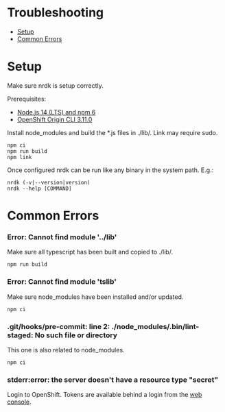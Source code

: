 Troubleshooting
====

<!-- toc -->
* [Setup](#setup)
* [Common Errors](#common-errors)

# Setup

Make sure nrdk is setup correctly.

Prerequisites:
* [Node.js 14 (LTS) and npm 6](https://nodejs.org/en/download/)
* [OpenShift Origin CLI 3.11.0](https://github.com/openshift/origin/releases)

Install node_modules and build the *.js files in ./lib/.  Link may require sudo.

```
npm ci
npm run build
npm link
```

Once configured nrdk can be run like any binary in the system path.  E.g.:

```
nrdk (-v|--version|version)
nrdk --help [COMMAND]
```

# Common Errors

### Error: Cannot find module '../lib'

Make sure all typescript has been built and copied to ./lib/.

```
npm run build
```

### Error: Cannot find module 'tslib'

Make sure node_modules have been installed and/or updated.

```
npm ci
```

### .git/hooks/pre-commit: line 2: ./node_modules/.bin/lint-staged: No such file or directory

This one is also related to node_modules.

```
npm ci
```

### stderr:error: the server doesn't have a resource type "secret"

Login to OpenShift.  Tokens are available behind a login from the [web console](https://oauth-openshift.apps.silver.devops.gov.bc.ca/oauth/token/request).




